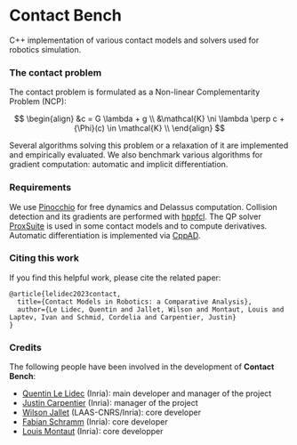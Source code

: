 # Contact Bench

C++ implementation of various contact models and solvers used for robotics simulation.

### The contact problem

The contact problem is formulated as a Non-linear Complementarity Problem (NCP):

$$
\begin{align}
&c = G \lambda + g \\
&\mathcal{K} \ni \lambda \perp c + {\Phi}(c) \in \mathcal{K} \\
\end{align}
$$

Several algorithms solving this problem or a relaxation of it are implemented and empirically evaluated.
We also benchmark various algorithms for gradient computation: automatic and implicit differentiation.

### Requirements
We use [Pinocchio](https://github.com/stack-of-tasks/pinocchio) for free dynamics and Delassus computation. Collision detection and its gradients are performed with [hppfcl](https://github.com/humanoid-path-planner/hpp-fcl). The QP solver [ProxSuite](https://github.com/Simple-Robotics/proxsuite) is used in some contact models and to compute derivatives. Automatic differentiation is implemented via [CppAD](https://github.com/coin-or/CppAD).


### Citing this work
If you find this helpful work, please cite the related paper:
```
@article{lelidec2023contact,
  title={Contact Models in Robotics: a Comparative Analysis},
  author={Le Lidec, Quentin and Jallet, Wilson and Montaut, Louis and Laptev, Ivan and Schmid, Cordelia and Carpentier, Justin}
}
```

### Credits

The following people have been involved in the development of **Contact Bench**:

-   [Quentin Le Lidec](https://quentinll.github.io) (Inria): main developer and manager of the project
-   [Justin Carpentier](https://jcarpent.github.io) (Inria): manager of the project
-   [Wilson Jallet](https://github.com/ManifoldFR) (LAAS-CNRS/Inria): core developer
-   [Fabian Schramm](https://github.com/fabinsch) (Inria): core developer
-   [Louis Montaut](https://github.com/lmontaut) (Inria): core developper

